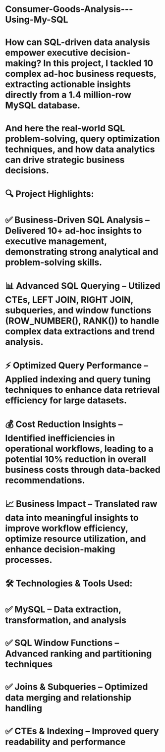 # Consumer-Goods-Analysis---Using-My-SQL
# How can SQL-driven data analysis empower executive decision-making? In this project, I tackled 10 complex ad-hoc business requests, extracting actionable insights directly from a 1.4 million-row MySQL database. 
# And here the real-world SQL problem-solving, query optimization techniques, and how data analytics can drive strategic business decisions.
# 🔍 Project Highlights:
# ✅ Business-Driven SQL Analysis – Delivered 10+ ad-hoc insights to executive management, demonstrating strong analytical and problem-solving skills.
# 📊 Advanced SQL Querying – Utilized CTEs, LEFT JOIN, RIGHT JOIN, subqueries, and window functions (ROW_NUMBER(), RANK()) to handle complex data extractions and trend analysis.
# ⚡ Optimized Query Performance – Applied indexing and query tuning techniques to enhance data retrieval efficiency for large datasets.
# 💰 Cost Reduction Insights – Identified inefficiencies in operational workflows, leading to a potential 10% reduction in overall business costs through data-backed recommendations.
# 📈 Business Impact – Translated raw data into meaningful insights to improve workflow efficiency, optimize resource utilization, and enhance decision-making processes.

# 🛠 Technologies & Tools Used:
# ✅ MySQL – Data extraction, transformation, and analysis
# ✅ SQL Window Functions – Advanced ranking and partitioning techniques
# ✅ Joins & Subqueries – Optimized data merging and relationship handling
# ✅ CTEs & Indexing – Improved query readability and performance

